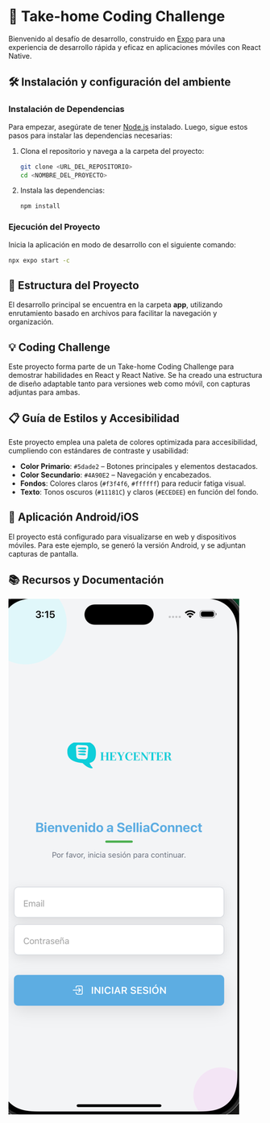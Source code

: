 # 📱 Take-home Coding Challenge

Bienvenido al desafío de desarrollo, construido en [Expo](https://expo.dev/) para una experiencia de desarrollo rápida y eficaz en aplicaciones móviles con React Native.

## 🛠️ Instalación y configuración del ambiente

### Instalación de Dependencias

Para empezar, asegúrate de tener [Node.js](https://nodejs.org/) instalado. Luego, sigue estos pasos para instalar las dependencias necesarias:

1. Clona el repositorio y navega a la carpeta del proyecto:

   ```bash
   git clone <URL_DEL_REPOSITORIO>
   cd <NOMBRE_DEL_PROYECTO>
   ```

2. Instala las dependencias:

   ```bash
   npm install
   ```

### Ejecución del Proyecto

Inicia la aplicación en modo de desarrollo con el siguiente comando:

```bash
npx expo start -c
```

## 📂 Estructura del Proyecto

El desarrollo principal se encuentra en la carpeta **app**, utilizando enrutamiento basado en archivos para facilitar la navegación y organización.

## 💡 Coding Challenge

Este proyecto forma parte de un Take-home Coding Challenge para demostrar habilidades en React y React Native. Se ha creado una estructura de diseño adaptable tanto para versiones web como móvil, con capturas adjuntas para ambas.

## 📋 Guía de Estilos y Accesibilidad

Este proyecto emplea una paleta de colores optimizada para accesibilidad, cumpliendo con estándares de contraste y usabilidad:

- **Color Primario**: `#5dade2` – Botones principales y elementos destacados.
- **Color Secundario**: `#4A90E2` – Navegación y encabezados.
- **Fondos**: Colores claros (`#f3f4f6`, `#ffffff`) para reducir fatiga visual.
- **Texto**: Tonos oscuros (`#11181C`) y claros (`#ECEDEE`) en función del fondo.

## 📱 Aplicación Android/iOS

El proyecto está configurado para visualizarse en web y dispositivos móviles. Para este ejemplo, se generó la versión Android, y se adjuntan capturas de pantalla.

## 📚 Recursos y Documentación
![Mobile - Emulador IOS](./assets/emu001.png)
